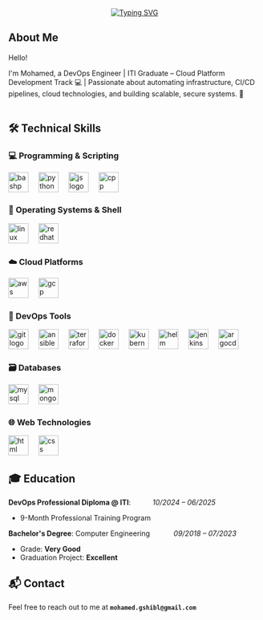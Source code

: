 <div align="center">
  <a href="https://git.io/typing-svg">
    <img src="https://readme-typing-svg.demolab.com?font=Fira+Code&weight=700&size=35&duration=3000&pause=1000&color=1286B4&center=true&vCenter=true&width=435&lines=Mohamed+Shibl;DevOps+Engineer" alt="Typing SVG" />
  </a>
</div>

## About Me

Hello! <img src="https://media.giphy.com/media/hvRJCLFzcasrR4ia7z/giphy.gif" width="15">


I'm Mohamed, a DevOps Engineer | ITI Graduate – Cloud Platform Development Track 💻
| Passionate about automating infrastructure, CI/CD pipelines, cloud technologies, and building scalable, secure systems. 🚀
<br><br>

## 🛠️ Technical Skills

### 💻 Programming & Scripting
<div>
  <img src="https://skillicons.dev/icons?i=bash" height="40" alt="bashp logo" />
  <img width="12" />
  <img src="https://cdn.jsdelivr.net/gh/devicons/devicon/icons/python/python-original.svg" height="40" alt="python logo" />
  <img width="12" />
  <img src="https://skillicons.dev/icons?i=js" height="40" alt="js logo" />
  <img width="12" />
  <img src="https://skillicons.dev/icons?i=cpp" height="40" alt="cpp logo" />
  <img width="12" />
</div>

### 🐧 Operating Systems & Shell
<div>
  <img src="https://skillicons.dev/icons?i=linux" height="40" alt="linux logo" />
  <img width="12" />
  <img src="https://skillicons.dev/icons?i=redhat" height="40" alt="redhat logo" />

</div>

### ☁️ Cloud Platforms
<div>
  <img src="https://skillicons.dev/icons?i=aws" height="40" alt="aws logo" />
  <img width="12" />
  <img src="https://skillicons.dev/icons?i=gcp" height="40" alt="gcp logo" />
  <img width="12" />
</div>

### 🧰 DevOps Tools
<div>
  <img src="https://skillicons.dev/icons?i=git" height="40" alt="git logo" />
  <img width="12" />
  <img src="https://skillicons.dev/icons?i=ansible" height="40" alt="ansible logo" />
  <img width="12" />
  <img src="https://skillicons.dev/icons?i=terraform" height="40" alt="terraform logo" />
  <img width="12" />

  <img src="https://skillicons.dev/icons?i=docker" height="40" alt="docker logo" />
  <img width="12" />
  <img src="https://skillicons.dev/icons?i=kubernetes" height="40" alt="kubernetes logo" />
  <img width="12" />
  <img src="https://cdn.jsdelivr.net/gh/devicons/devicon/icons/helm/helm-original.svg" height="40" alt="helm logo" />
  <img width="12" />

  <img src="https://skillicons.dev/icons?i=jenkins" height="40" alt="jenkins logo" />
  <img width="12" />
  <img src="https://cdn.jsdelivr.net/gh/devicons/devicon/icons/argocd/argocd-original.svg" height="40" alt="argocd logo" />
  <img width="12" />

</div>

### 🗃️ Databases
<div>
  <img src="https://skillicons.dev/icons?i=mysql" height="40" alt="mysql logo" />
  <img width="12" />
  <img src="https://skillicons.dev/icons?i=mongo" height="40" alt="mongo logo" />
  <img width="12" />
</div>

### 🌐 Web Technologies
<div>
  <img src="https://skillicons.dev/icons?i=html" height="40" alt="html logo" />
  <img width="12" />
  <img src="https://skillicons.dev/icons?i=css" height="40" alt="css logo" />
</div>

## 🎓 Education

**DevOps Professional Diploma @ ITI**: &nbsp;&nbsp;&nbsp;&nbsp;&nbsp;&nbsp;&nbsp;&nbsp;&nbsp; *10/2024 – 06/2025*  
- 9-Month Professional Training Program

**Bachelor's Degree**: Computer Engineering &nbsp;&nbsp;&nbsp;&nbsp;&nbsp;&nbsp;&nbsp;&nbsp;&nbsp;&nbsp; *09/2018 – 07/2023*  
- Grade: **Very Good**  
- Graduation Project: **Excellent**

## 📬 Contact

Feel free to reach out to me at **`mohamed.gshibl@gmail.com`**
